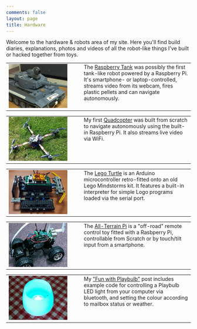 ```yaml
---
comments: false
layout: page
title: Hardware
---
```


Welcome to the hardware & robots area of my site. Here you'll find build diaries, explanations, photos and videos of all the robot-like things I've built or hacked together from toys.

<table border="0" cellspacing="30">
<tr><td valign="top" width="170">
<a href="./raspberry-tank"><img src="tank.png" width="160" alt="Raspberry Tank" /></a>
</td><td valign="top" style="padding-left:2em;">
The <a href="./raspberry-tank">Raspberry Tank</a> was possibly the first tank-like robot powered by a Raspberry Pi.</a> It's smartphone- or laptop-controlled, streams video from its webcam, fires plastic pellets and can navigate autonomously.
</td></tr>
</table>

<table border="0" cellspacing="30">
<tr><td valign="top" width="170">
<a href="./quadcopter"><img src="quad.png" width="160" alt="Quadcopter" /></a>
</td><td valign="top" style="padding-left:2em;">
My first <a href="./quadcopter">Quadcopter</a> was built from scratch to navigate autonomously using the built-in Raspberry Pi. It also streams live video via WiFi.
</td></tr>
</table>

<table border="0" cellspacing="30">
<tr><td valign="top" width="170">
<a href="./lego-turtle"><img src="legoturtle.png" width="160" alt="Lego Turtle" /></a>
</td><td valign="top" style="padding-left:2em;">
The <a href="./lego-turtle">Lego Turtle</a> is an Arduino microcontroller retro-fitted onto an old Lego Mindstorms kit. It features a built-in interpreter for simple Logo programs loaded via the serial port.
</td></tr>
</table>

<table border="0" cellspacing="30">
<tr><td valign="top" width="170">
<a href="./atp"><img src="atp.jpg" width="160" alt="All-Terrain Pi" /></a>
</td><td valign="top" style="padding-left:2em;">
The <a href="./atp">All-Terrain Pi</a> is a "off-road" remote control toy fitted with a Rasbperry Pi, controllable from Scratch or by touch/tilt input from a smartphone.
</td></tr>
</table>

<table border="0" cellspacing="30">
<tr><td valign="top" width="170">
<a href="./atp"><img src="playbulb.jpg" width="160" alt="Playbulb" /></a>
</td><td valign="top" style="padding-left:2em;">
My <a href="/blog/fun-with-playbulb/">"Fun with Playbulb"</a> post includes example code for controlling a Playbulb LED light from your computer via bluetooth, and setting the colour according to mailbox status or weather.
</td></tr>
</table>
